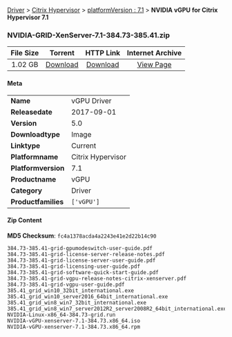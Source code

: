 
[Driver](/README.md)  >  [Citrix Hypervisor](/index/Driver/Citrix_Hypervisor.md)  >  [platformVersion : 7.1](/index/Driver/Citrix_Hypervisor/7.1.md)  >  **NVIDIA vGPU for Citrix Hypervisor 7.1**


### NVIDIA-GRID-XenServer-7.1-384.73-385.41.zip

| **File Size** | **Torrent**  | **HTTP Link** | **Internet Archive** |
|:-------------:|:------------:|:-------------:|:--------------------:|
| 1.02 GB |  [Download](https://archive.org/download/nvgpu_NVIDIA-GRID-XenServer-7.1-384.73-385.41.zip/nvgpu_NVIDIA-GRID-XenServer-7.1-384.73-385.41.zip_archive.torrent)       | [Download](https://archive.org/compress/nvgpu_NVIDIA-GRID-XenServer-7.1-384.73-385.41.zip) | [View Page](https://archive.org/details/nvgpu_NVIDIA-GRID-XenServer-7.1-384.73-385.41.zip)       |

#### Meta

<table>
<tr><td><strong>Name</strong></td><td>vGPU Driver</td></tr>
<tr><td><strong>Releasedate</strong></td><td>2017-09-01</td></tr>
<tr><td><strong>Version</strong></td><td>5.0</td></tr>
<tr><td><strong>Downloadtype</strong></td><td>Image</td></tr>
<tr><td><strong>Linktype</strong></td><td>Current</td></tr>
<tr><td><strong>Platformname</strong></td><td>Citrix Hypervisor</td></tr>
<tr><td><strong>Platformversion</strong></td><td>7.1</td></tr>
<tr><td><strong>Productname</strong></td><td>vGPU</td></tr>
<tr><td><strong>Category</strong></td><td>Driver</td></tr>
<tr><td><strong>Productfamilies</strong></td><td><code>['vGPU']</code></td></tr>
</table>

#### Zip Content

**MD5 Checksum**: `fc4a1378acda4a2243e41e2d22b14c90`

```text
384.73-385.41-grid-gpumodeswitch-user-guide.pdf
384.73-385.41-grid-license-server-release-notes.pdf
384.73-385.41-grid-license-server-user-guide.pdf
384.73-385.41-grid-licensing-user-guide.pdf
384.73-385.41-grid-software-quick-start-guide.pdf
384.73-385.41-grid-vgpu-release-notes-citrix-xenserver.pdf
384.73-385.41-grid-vgpu-user-guide.pdf
385.41_grid_win10_32bit_international.exe
385.41_grid_win10_server2016_64bit_international.exe
385.41_grid_win8_win7_32bit_international.exe
385.41_grid_win8_win7_server2012R2_server2008R2_64bit_international.exe
NVIDIA-Linux-x86_64-384.73-grid.run
NVIDIA-vGPU-xenserver-7.1-384.73.x86_64.iso
NVIDIA-vGPU-xenserver-7.1-384.73.x86_64.rpm
```